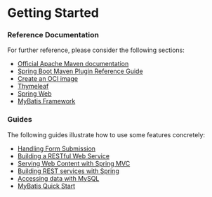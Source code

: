 # Getting Started

### Reference Documentation
For further reference, please consider the following sections:

* [Official Apache Maven documentation](https://maven.apache.org/guides/index.html)
* [Spring Boot Maven Plugin Reference Guide](https://docs.spring.io/spring-boot/docs/3.1.1/maven-plugin/reference/html/)
* [Create an OCI image](https://docs.spring.io/spring-boot/docs/3.1.1/maven-plugin/reference/html/#build-image)
* [Thymeleaf](https://docs.spring.io/spring-boot/docs/3.1.1/reference/htmlsingle/#web.servlet.spring-mvc.template-engines)
* [Spring Web](https://docs.spring.io/spring-boot/docs/3.1.1/reference/htmlsingle/#web)
* [MyBatis Framework](https://mybatis.org/spring-boot-starter/mybatis-spring-boot-autoconfigure/)

### Guides
The following guides illustrate how to use some features concretely:

* [Handling Form Submission](https://spring.io/guides/gs/handling-form-submission/)
* [Building a RESTful Web Service](https://spring.io/guides/gs/rest-service/)
* [Serving Web Content with Spring MVC](https://spring.io/guides/gs/serving-web-content/)
* [Building REST services with Spring](https://spring.io/guides/tutorials/rest/)
* [Accessing data with MySQL](https://spring.io/guides/gs/accessing-data-mysql/)
* [MyBatis Quick Start](https://github.com/mybatis/spring-boot-starter/wiki/Quick-Start)

